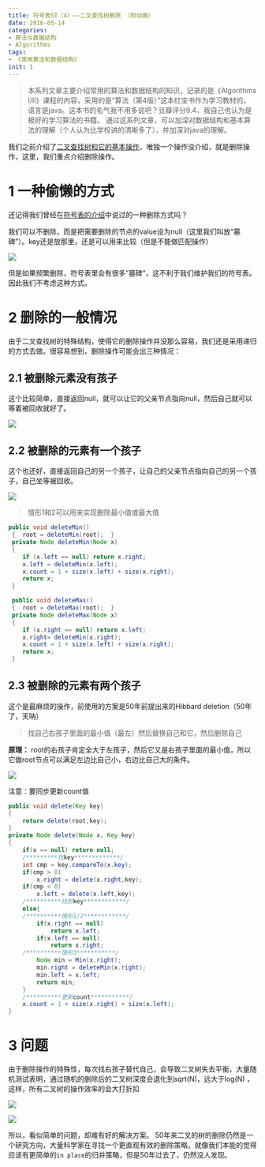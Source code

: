 ```yaml
---
title: 符号表ST（4）——二叉查找树删除 （附动画）
date: 2016-05-14
categories: 
- 算法与数据结构
- Algorithms
tags: 
- 《常用算法和数据结构》
init: 1
---
```

> 本系列文章主要介绍常用的算法和数据结构的知识，记录的是《Algorithms I/II》课程的内容，采用的是“算法（第4版）”这本红宝书作为学习教材的，语言是java。这本书的名气我不用多说吧？豆瓣评分9.4，我自己也认为是极好的学习算法的书籍。
通过这系列文章，可以加深对数据结构和基本算法的理解（个人认为比学校讲的清晰多了），并加深对java的理解。

我们之前介绍了[二叉查找树和它的基本操作](./st3.md)，唯独一个操作没介绍，就是删除操作，这里，我们重点介绍删除操作。

#  1 一种偷懒的方式

还记得我们曾经在[符号表的介绍](./st1.md)中说过的一种删除方式吗？

我们可以不删除，而是把需要删除的节点的value设为null（这里我们叫放“墓碑”）。key还是放那里，还是可以用来比较（但是不能做匹配操作）

![](http://img.hksite.cn/2019-03-01-065723.png)

但是如果频繁删除，符号表里会有很多“墓碑”，这不利于我们维护我们的符号表。因此我们不考虑这种方式。

#  2 删除的一般情况

由于二叉查找树的特殊结构，使得它的删除操作并没那么容易，我们还是采用递归的方式去做。很容易想到，删除操作可能会出三种情况：

##  2.1 被删除元素没有孩子

这个比较简单，直接返回null，就可以让它的父亲节点指向null，然后自己就可以等着被回收就好了。

![](http://img.hksite.cn/2019-03-01-065733.png)

##  2.2 被删除的元素有一个孩子

这个也还好，直接返回自己的另一个孩子，让自己的父亲节点指向自己的另一个孩子，自己坐等被回收。

![](http://img.hksite.cn/2019-03-01-065740.png)

> 情形1和2可以用来实现删除最小值或最大值

```java
public void deleteMin()
 {  root = deleteMin(root);  }
 private Node deleteMin(Node x)
 {
    if (x.left == null) return x.right;
    x.left = deleteMin(x.left);
    x.count = 1 + size(x.left) + size(x.right);
    return x;
 }

 public void deleteMax()
 {  root = deleteMax(root);  }
 private Node deleteMax(Node x)
 {
    if (x.right == null) return x.left;
    x.right= deleteMin(x.right);
    x.count = 1 + size(x.left) + size(x.right);
    return x;
 }
```

##  2.3 被删除的元素有两个孩子

这个是最麻烦的操作，前使用的方案是50年前提出来的Hibbard deletion（50年了，天呐）

> 找自己右孩子里面的最小值（最左）然后替换自己和它，然后删除自己

**原理：** root的右孩子肯定全大于左孩子，然后它又是右孩子里面的最小值，所以它做root节点可以满足左边比自己小，右边比自己大的条件。

![](http://img.hksite.cn/2019-03-01-065751.png)

注意：要同步更新count值

```java
public void delete(Key key)
{
    return delete(root,key);
}
private Node delete(Node x, Key key)
{
    if(x == null) return null;
    /*********找key*************/
    int cmp = key.compareTo(x.key);
    if(cmp > 0)
        x.right = delete(x.right,key);
    if(cmp < 0)
        x.left = delete(x.left,key);
    /**********找到key************/
    else{
    /**********情形1/2************/
        if(x.right == null)   
            return x.left;
        if(x.left == null)   
            return x.right;
    /**********情形3***********/
        Node min = Min(x.right);
        min.right = deleteMin(x.right);
        min.left = x.left;
        return min;
    }
    /**********更新count***********/
    x.count = 1 + size(x.right) + size(x.left);  
}
```

#  3 问题

由于删除操作的特殊性，每次找右孩子替代自己，会导致二叉树失去平衡，大量随机测试表明，通过随机的删除后的二叉树深度会退化到sqrt(N)，远大于log(N) ，这样，所有二叉树的操作效率的会大打折扣

![](http://img.hksite.cn/2019-03-01-065759.gif)

![](http://img.hksite.cn/2019-03-01-065802.png)

所以，看似简单的问题，却难有好的解决方案。 50年来二叉的树的删除仍然是一个研究方向，大量科学家在寻找一个更直观有效的删除策略。就像我们本能的觉得应该有更简单的`in place`的归并策略，但是50年过去了，仍然没人发现。